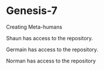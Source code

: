 # Genesis-7
Creating Meta-humans

Shaun has access to the repository.

Germain has access to the repository.

Norman has access to the repository
